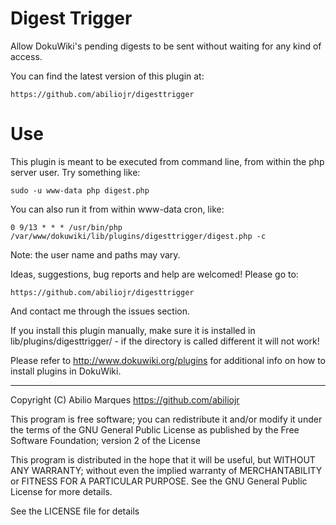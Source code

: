 # Digest Trigger

Allow DokuWiki's pending digests to be sent without waiting for any kind of access.

You can find the latest version of this plugin at:

	https://github.com/abiliojr/digesttrigger

# Use

This plugin is meant to be executed from command line, from within the php server user.
Try something like:

    sudo -u www-data php digest.php

You can also run it from within www-data cron, like:

    0 9/13 * * * /usr/bin/php /var/www/dokuwiki/lib/plugins/digesttrigger/digest.php -c

Note: the user name and paths may vary.

Ideas, suggestions, bug reports and help are welcomed! Please go to:

	https://github.com/abiliojr/digesttrigger

And contact me through the issues section.

If you install this plugin manually, make sure it is installed in
lib/plugins/digesttrigger/ - if the directory is called different it
will not work!

Please refer to http://www.dokuwiki.org/plugins for additional info
on how to install plugins in DokuWiki.

----
Copyright (C) Abilio Marques <https://github.com/abiliojr>

This program is free software; you can redistribute it and/or modify
it under the terms of the GNU General Public License as published by
the Free Software Foundation; version 2 of the License

This program is distributed in the hope that it will be useful,
but WITHOUT ANY WARRANTY; without even the implied warranty of
MERCHANTABILITY or FITNESS FOR A PARTICULAR PURPOSE.  See the
GNU General Public License for more details.

See the LICENSE file for details
